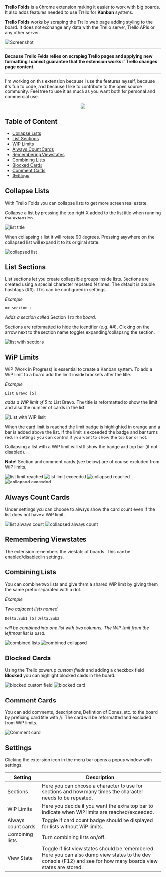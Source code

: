 **Trello Folds** is a Chrome extension making it easier to work with big boards. It also adds features needed to use Trello for **Kanban** systems.

**Trello Folds** works by scraping the Trello web page adding styling to the board. It does not exchange any data with the Trello server, Trello APIs or any other server.

![Screenshot](img/screenshot.png)

---

**Because Trello Folds relies on scraping Trello pages and applying new formatting I cannot guarantee that the extension works if Trello changes page content.**

---


I'm working on this extension because I use the features myself, because it's fun to code, and because I like to contribute to the open source community. Feel free to use it as much as you want both for personal and commercial use.

<p align="center">
<a href="https://www.paypal.com/cgi-bin/webscr?cmd=_donations&business=7G3FQTKZUSV66&currency_code=SEK&source=url"><img src="img/PayPal-Donate.png"></a>
</p>

## Table of Content <!-- omit in toc -->

- [Collapse Lists](#collapse-lists)
- [List Sections](#list-sections)
- [WiP Limits](#wip-limits)
- [Always Count Cards](#always-count-cards)
- [Remembering Viewstates](#remembering-viewstates)
- [Combining Lists](#combining-lists)
- [Blocked Cards](#blocked-cards)
- [Comment Cards](#comment-cards)
- [Settings](#settings)

## Collapse Lists

With Trello Folds you can collapse lists to get more screen real estate.

Collapse a list by pressing the top right X added to the list title when running the extension.

![list title](img/list-title.png)

When collapsing a list it will rotate 90 degrees. Pressing anywhere on the collapsed list will expand it to its original state.

![collapsed list](img/collapsed-list.png)

## List Sections

List sections let you create collapsible groups inside lists. Sections are created using a special character repeated N times. The default is double hashtags (##). This can be configured in settings.

<!--
<div style="padding: 10px; background-color: #ddd; font-weight: bold;">
    The default character is # repeated 2 times.
</div>
<br/>
-->
*Example*

``## Section 1``

*Adds a section called* Section 1 *to the board.*

Sections are reformatted to hide the identifier (e.g. ##). Clicking on the arrow next to the section name toggles expanding/collapsing the section.

![list with sections](img/list-with-sections.png)

## WiP Limits

WiP (Work in Progress) is essential to create a Kanban system. To add a WiP limit to a board add the limit inside brackets after the title.

*Example*

``List Bravo [5]``

*adds a WiP limit of 5 to* List Bravo. The title is reformatted to show the limit and also the number of cards in the list.

![List with WiP limit](img/list-with-limit.png)

When the card limit is reached the limit badge is highlighted in orange and a bar is added above the list. If the limit is exceeded the badge and bar turns red. In settings you can control if you want to show the top bar or not.

Collapsing a list with a WiP limit will still show the badge and top bar (if not disabled).

**Note!** Section and comment cards (see below) are of course excluded from WiP limits.

![list limit reached](img/list-with-limit-reached.png)
![list limit exceeded](img/list-with-limit-exceeded.png)
![collapsed reached](img/collapsed-with-wip-reached.png)
![collapsed exceeded](img/collapsed-with-wip-exceeded.png)

## Always Count Cards

Under settings you can choose to always show the card count even if the list does not have a WiP limit.

![list always count](img/list-always-count.png)
![collapsed always count](img/collapsed-always-count.png)

## Remembering Viewstates

The extension remembers the viestate of boards. This can be enabled/disabled in settings.

## Combining Lists

You can combine two lists and give them a shared WiP limit by giving them the same prefix separated with a dot. 

*Example*

*Two adjacent lists named*

``Delta.Sub1 [5]``
``Delta.Sub2``

*will be combined into one list with two columns. The WiP limit from the leftmost list is used.*

![combined lists](img/combined-list-with-limit.png)
![combined collapsed](img/combined-list-collapsed.png)

## Blocked Cards

Using the Trello powerup *custom fields* and adding a checkbox field **Blocked** you can highlight blocked cards in the board.

![blocked custom field](img/custom-field-blocked.png)
![blocked card](img/blocked-card.png)

## Comment Cards

You can add comments, descriptions, Defintion of Dones, etc. to the board by prefixing
card title with //. The card will be reformatted and excluded from WiP limits.

![Comment card](img/comment-card.png)

## Settings

Clicking the extension icon in the menu bar opens a popup window with settings.

| Setting            | Description                                                                                                                                                      |
| ------------------ | ---------------------------------------------------------------------------------------------------------------------------------------------------------------- |
| Sections           | Here you can choose a character to use for sections and how many times the character needs to be repeated.                                                       |
| WiP Limits         | Here you decide if you want the extra top bar to indicate when WiP limits are reached/exceeded.                                                                  |
| Always count cards | Toggle if card count badge should be displayed for lists without WiP limits.                                                                                     |
| Combining lists    | Turn combining lists on/off.                                                                                                                                     |
| View State         | Toggle if list view states should be remembered. Here you can also dump view states to the dev console (F12) and see for how many boards view states are stored. |
